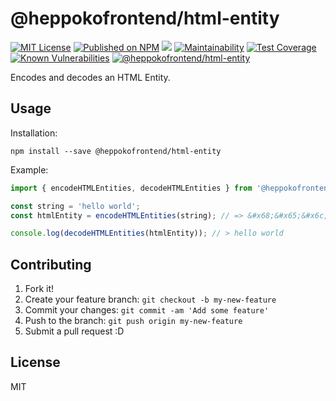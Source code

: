 # @heppokofrontend/html-entity

[![MIT License](http://img.shields.io/badge/license-MIT-blue.svg?style=flat)](LICENSE) [![Published on NPM](https://img.shields.io/npm/v/@heppokofrontend/html-entity.svg)](https://www.npmjs.com/package/@heppokofrontend/html-entity) [![](https://data.jsdelivr.com/v1/package/npm/@heppokofrontend/html-entity/badge)](https://www.jsdelivr.com/package/npm/@heppokofrontend/html-entity) [![Maintainability](https://api.codeclimate.com/v1/badges/1dad8f583434d9231b36/maintainability)](https://codeclimate.com/github/heppokofrontend/html-entity/maintainability) [![Test Coverage](https://api.codeclimate.com/v1/badges/1dad8f583434d9231b36/test_coverage)](https://codeclimate.com/github/heppokofrontend/html-entity/test_coverage) [![Known Vulnerabilities](https://snyk.io/test/npm/@heppokofrontend/html-entity/badge.svg)](https://snyk.io/test/npm/@heppokofrontend/html-entity)
 [![@heppokofrontend/html-entity](https://snyk.io/advisor/npm-package/@heppokofrontend/html-entity/badge.svg)](https://snyk.io/advisor/npm-package/@heppokofrontend/html-entity)


Encodes and decodes an HTML Entity.

## Usage

Installation:

```shell
npm install --save @heppokofrontend/html-entity
```

Example: 

```javascript
import { encodeHTMLEntities, decodeHTMLEntities } from '@heppokofrontend/html-entity';

const string = 'hello world';
const htmlEntity = encodeHTMLEntities(string); // => &#x68;&#x65;&#x6c;&#x6c;&#x6f;&#x20;&#x77;&#x6f;&#x72;&#x6c;&#x64;

console.log(decodeHTMLEntities(htmlEntity)); // > hello world
```


## Contributing

1. Fork it!
2. Create your feature branch: `git checkout -b my-new-feature`
3. Commit your changes: `git commit -am 'Add some feature'`
4. Push to the branch: `git push origin my-new-feature`
5. Submit a pull request :D

## License

MIT
